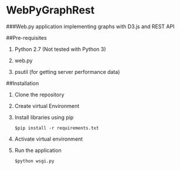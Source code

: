 # WebPyGraphRest
###Web.py application implementing graphs with D3.js and REST API

##Pre-requisites

1. Python 2.7 (Not tested with Python 3)

2. web.py

3. psutil (for getting server performance data)

##Installation

1. Clone the repository
2. Create virtual Environment
3. Install libraries using pip

     ```$pip install -r requirements.txt```

4. Activate virtual environment
5. Run the application
    
     ```$python wsgi.py```
